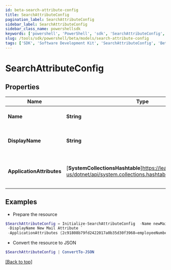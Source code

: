 ```yaml
---
id: beta-search-attribute-config
title: SearchAttributeConfig
pagination_label: SearchAttributeConfig
sidebar_label: SearchAttributeConfig
sidebar_class_name: powershellsdk
keywords: ['powershell', 'PowerShell', 'sdk', 'SearchAttributeConfig', 'BetaSearchAttributeConfig'] 
slug: /tools/sdk/powershell/beta/models/search-attribute-config
tags: ['SDK', 'Software Development Kit', 'SearchAttributeConfig', 'BetaSearchAttributeConfig']
---
```



# SearchAttributeConfig

## Properties

Name | Type | Description | Notes
------------ | ------------- | ------------- | -------------
**Name** | **String** | Name of the new attribute | [optional] 
**DisplayName** | **String** | The display name of the new attribute | [optional] 
**ApplicationAttributes** | [**SystemCollectionsHashtable**]https://learn.microsoft.com/en-us/dotnet/api/system.collections.hashtable?view=net-9.0 | Map of application id and their associated attribute. | [optional] 

## Examples

- Prepare the resource
```powershell
$SearchAttributeConfig = Initialize-SearchAttributeConfig  -Name newMailAttribute `
 -DisplayName New Mail Attribute `
 -ApplicationAttributes {2c91808b79fd2422017a0b35d30f3968=employeeNumber, 2c91808b79fd2422017a0b36008f396b=employeeNumber}
```

- Convert the resource to JSON
```powershell
$SearchAttributeConfig | ConvertTo-JSON
```


[[Back to top]](#) 

